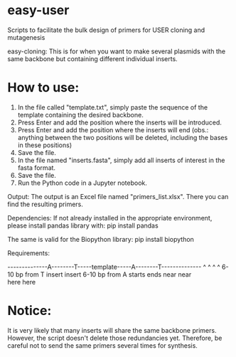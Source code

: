 # easy-user
Scripts to facilitate the bulk design of primers for USER cloning and mutagenesis

easy-cloning:
This is for when you want to make several plasmids with the same backbone but containing different individual inserts.

# How to use:
1. In the file called "template.txt", simply paste the sequence of the template containing the desired backbone.
2. Press Enter and add the position where the inserts will be introduced.
3. Press Enter and add the position where the inserts will end (obs.: anything between the two positions will be deleted, including the bases in these positions)
4. Save the file.
5. In the file named "inserts.fasta", simply add all inserts of interest in the fasta format.
6. Save the file.
7. Run the Python code in a Jupyter notebook.

Output:
The output is an Excel file named "primers_list.xlsx". There you can find the resulting primers.

Dependencies:
If not already installed in the appropriate environment, please install pandas library with:
pip install pandas

The same is valid for the Biopython library:
pip install biopython

Requirements:

--------------A--------T-----template-----A--------T--------------
              ^         ^                ^         ^
 6-10 bp from T      insert            insert      6-10 bp from A
                     starts            ends
                     near              near                  
                     here              here

# Notice:
It is very likely that many inserts will share the same backbone primers. However, the script doesn't delete those redundancies yet. Therefore, be careful not to send the same primers several times for synthesis.
